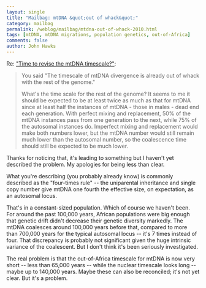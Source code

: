 ```yaml
---
layout: single 
title: "Mailbag: mtDNA &quot;out of whack&quot;" 
category: mailbag
permalink: /weblog/mailbag/mtdna-out-of-whack-2010.html
tags: [mtDNA, mtDNA migrations, population genetics, out-of-Africa] 
comments: false 
author: John Hawks 
---
```


Re: <a href="http://johnhawks.net/node/14674">"Time to revise the mtDNA timescale?"</a>: 

<blockquote>You said "The timescale of mtDNA divergence is already out of whack with the rest of the genome."

What's the time scale for the rest of the genome?  It seems to me it should be expected to be at least twice as much as that for mtDNA since at least half the instances of mtDNA - those in males - dead end each generation.  With perfect mixing and replacement, 50% of the mtDNA instances pass from one generation to the next, while 75% of the autosomal instances do.  Imperfect mixing and replacement would make both numbers lower, but the mtDNA number would still remain much lower than the autosomal number, so the coalescence time should still be expected to be much lower.</blockquote>


Thanks for noticing that, it's leading to something but I haven't yet described the problem. My apologies for being less than clear. 

What you're describing (you probably already know) is commonly described as the "four-times rule" -- the uniparental inheritance and single copy number give mtDNA one fourth the effective size, on expectation, as an autosomal locus. 

That's in a constant-sized population. Which of course we haven't been. For around the past 100,000 years, African populations were big enough that genetic drift didn't decrease their genetic diversity markedly. The mtDNA coalesces around 100,000 years before that, compared to more than 700,000 years for the typical autosomal locus -- it's 7 times instead of four. That discrepancy is probably not significant given the huge intrinsic variance of the coalescent. But I don't think it's been seriously investigated. 

The real problem is that the out-of-Africa timescale for mtDNA is now very short -- less than 65,000 years -- while the nuclear timescale looks long -- maybe up to 140,000 years. Maybe these can also be reconciled; it's not yet clear. But it's a problem. 


